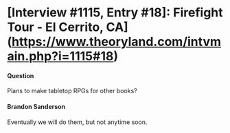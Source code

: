 # [Interview #1115, Entry #18]: Firefight Tour - El Cerrito, CA](https://www.theoryland.com/intvmain.php?i=1115#18)

#### Question

Plans to make tabletop RPGs for other books?

#### Brandon Sanderson

Eventually we will do them, but not anytime soon.

